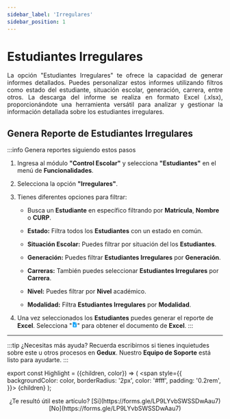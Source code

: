 ```yaml
---
sidebar_label: 'Irregulares'
sidebar_position: 1
---
```


# Estudiantes Irregulares

<div align="justify">La opción "Estudiantes Irregulares" te ofrece la capacidad de generar informes detallados. Puedes personalizar estos informes utilizando filtros como estado del estudiante, situación escolar, generación, carrera, entre otros. La descarga del informe se realiza en formato Excel (.xlsx), proporcionándote una herramienta versátil para analizar y gestionar la información detallada sobre los estudiantes irregulares.</div>

## Genera Reporte de Estudiantes Irregulares
:::info Genera reportes siguiendo estos pasos

1. Ingresa al módulo **"Control Escolar"** y selecciona **"Estudiantes"** en el menú de **Funcionalidades**.

2. Selecciona la opción **"Irregulares"**.

3. Tienes diferentes opciones para filtrar:

    * Busca un **Estudiante** en específico filtrando por **Matrícula**, **Nombre** o **CURP**.

    * **Estado:** Filtra todos los **Estudiantes** con un estado en común.

    * **Situación Escolar:** Puedes filtrar por situación del los **Estudiantes**.

    * **Generación:** Puedes filtrar **Estudiantes Irregulares** por **Generación**.

    * **Carreras:** También puedes seleccionar **Estudiantes Irregulares** por **Carrera**.

    * **Nivel:** Puedes filtrar por **Nivel** académico.

    * **Modalidad:** Filtra **Estudiantes Irregulares** por **Modalidad**.

4. Una vez seleccionados los **Estudiantes** puedes generar el reporte de **Excel**. Selecciona "![ico](./img/IcoExl.png)" para obtener el documento de **Excel**. 
:::
___

:::tip ¿Necesitas más ayuda?
Recuerda escribirnos si tienes inquietudes sobre este u otros procesos en **Gedux**. Nuestro **Equipo de Soporte** está listo para ayudarte.
:::

export const Highlight = ({children, color}) => (
  <span
    style={{
      backgroundColor: color,
      borderRadius: '2px',
      color: '#fff',
      padding: '0.2rem',
    }}>
    {children}
  </span>
);

<center>¿Te resultó útil este artículo? <Highlight color="#B0AEAC">[Si](https://forms.gle/LP9LYvbSWSSDwAau7)</Highlight> <Highlight color="#B0AEAC">[No](https://forms.gle/LP9LYvbSWSSDwAau7)</Highlight> </center>
